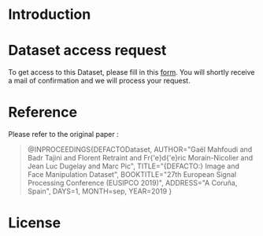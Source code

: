 # Introduction


# Dataset access request

To get access to this Dataset, please fill in this [form](https://docs.google.com/forms/d/1G-xxLvBkykTnbkP1rKkWDazNrhrggosaHMhouncN4mk/). You will shortly receive a mail of confirmation and we will process your request.



# Reference

Please refer to the original paper :

>@INPROCEEDINGS{DEFACTODataset,
>AUTHOR="Gaël Mahfoudi and Badr Tajini and Florent Retraint and Fr{\'e}d{\'e}ric
>Morain-Nicolier and Jean Luc Dugelay and Marc Pic",
>TITLE="{DEFACTO:} Image and Face Manipulation Dataset",
>BOOKTITLE="27th European Signal Processing Conference (EUSIPCO 2019)",
>ADDRESS="A Coruña, Spain",
>DAYS=1,
>MONTH=sep,
>YEAR=2019
>}


# License


